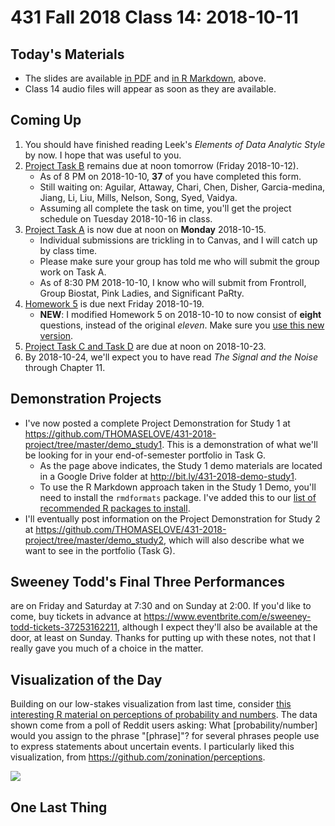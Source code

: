 # 431 Fall 2018 Class 14: 2018-10-11

## Today's Materials

- The slides are available [in PDF](https://github.com/THOMASELOVE/431-2018/blob/master/slides/class14/431_class-14-slides_2018.pdf) and [in R Markdown](https://raw.githubusercontent.com/THOMASELOVE/431-2018/master/slides/class14/431_class-14-slides_2018.Rmd), above.
- Class 14 audio files will appear as soon as they are available.

## Coming Up

1. You should have finished reading Leek's *Elements of Data Analytic Style* by now. I hope that was useful to you.
2. [Project Task B](https://thomaselove.github.io/431-2018-project/) remains due at noon tomorrow (Friday 2018-10-12).
    - As of 8 PM on 2018-10-10, **37** of you have completed this form. 
    - Still waiting on: Aguilar, Attaway, Chari, Chen, Disher, Garcia-medina, Jiang, Li, Liu, Mills, Nelson, Song, Syed, Vaidya.
    - Assuming all complete the task on time, you'll get the project schedule on Tuesday 2018-10-16 in class.
3. [Project Task A](https://thomaselove.github.io/431-2018-project/) is now due at noon on **Monday** 2018-10-15.
    - Individual submissions are trickling in to Canvas, and I will catch up by class time.
    - Please make sure your group has told me who will submit the group work on Task A. 
    - As of 8:30 PM 2018-10-10, I know who will submit from Frontroll, Group Biostat, Pink Ladies, and Significant PaRty.
4. [Homework 5](https://github.com/THOMASELOVE/431-2018/tree/master/homework/Homework5) is due next Friday 2018-10-19.
    - **NEW**: I modified Homework 5 on 2018-10-10 to now consist of **eight** questions, instead of the original *eleven*. Make sure you [use this new version](https://github.com/THOMASELOVE/431-2018/blob/master/homework/Homework5/README.md).
5. [Project Task C and Task D](https://thomaselove.github.io/431-2018-project/) are due at noon on 2018-10-23.
6. By 2018-10-24, we'll expect you to have read *The Signal and the Noise* through Chapter 11.

## Demonstration Projects

- I've now posted a complete Project Demonstration for Study 1 at https://github.com/THOMASELOVE/431-2018-project/tree/master/demo_study1. This is a demonstration of what we'll be looking for in your end-of-semester portfolio in Task G. 
    - As the page above indicates, the Study 1 demo materials are located in a Google Drive folder at http://bit.ly/431-2018-demo-study1.
    - To use the R Markdown approach taken in the Study 1 Demo, you'll need to install the `rmdformats` package. I've added this to our [list of recommended R packages to install](https://github.com/THOMASELOVE/431-2018/blob/master/software/packages.md).
- I'll eventually post information on the Project Demonstration for Study 2 at https://github.com/THOMASELOVE/431-2018-project/tree/master/demo_study2, which will also describe what we want to see in the portfolio (Task G).

## Sweeney Todd's Final Three Performances 

are on Friday and Saturday at 7:30 and on Sunday at 2:00. If you'd like to come, buy tickets in advance at https://www.eventbrite.com/e/sweeney-todd-tickets-37253162211, although I expect they'll also be available at the door, at least on Sunday. Thanks for putting up with these notes, not that I really gave you much of a choice in the matter.

## Visualization of the Day

Building on our low-stakes visualization from last time, consider [this interesting R material on perceptions of probability and numbers](https://github.com/zonination/perceptions). The data shown come from a poll of Reddit users asking: What [probability/number] would you assign to the phrase "[phrase]"? for several phrases people use to express statements about uncertain events. I particularly liked this visualization, from https://github.com/zonination/perceptions.

![](https://github.com/THOMASELOVE/431-2018/blob/master/slides/class14/readme14_plot1.png)

## One Last Thing


